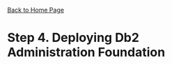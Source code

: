 [Back to Home Page](https://github.com/zeditor01/zowe_db2_tools/tree/main)

# Step 4. Deploying Db2 Administration Foundation
